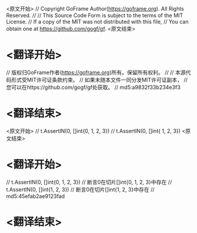
<原文开始>
// Copyright GoFrame Author(https://goframe.org). All Rights Reserved.
//
// This Source Code Form is subject to the terms of the MIT License.
// If a copy of the MIT was not distributed with this file,
// You can obtain one at https://github.com/gogf/gf.
<原文结束>

# <翻译开始>
// 版权归GoFrame作者(https://goframe.org)所有。保留所有权利。
//
// 本源代码形式受MIT许可证条款约束。
// 如果未随本文件一同分发MIT许可证副本，
// 您可以在https://github.com/gogf/gf处获取。
// md5:a9832f33b234e3f3
# <翻译结束>


<原文开始>
		// t.AssertIN(0, []int{0, 1, 2, 3})
		// t.AssertIN(0, []int{ 1, 2, 3})
<原文结束>

# <翻译开始>
// t.AssertIN(0, []int{0, 1, 2, 3}) // 断言0在切片[]int{0, 1, 2, 3}中存在
// t.AssertIN(0, []int{1, 2, 3})   // 断言0在切片[]int{1, 2, 3}中存在
// md5:45efab2ae9123fad
# <翻译结束>

